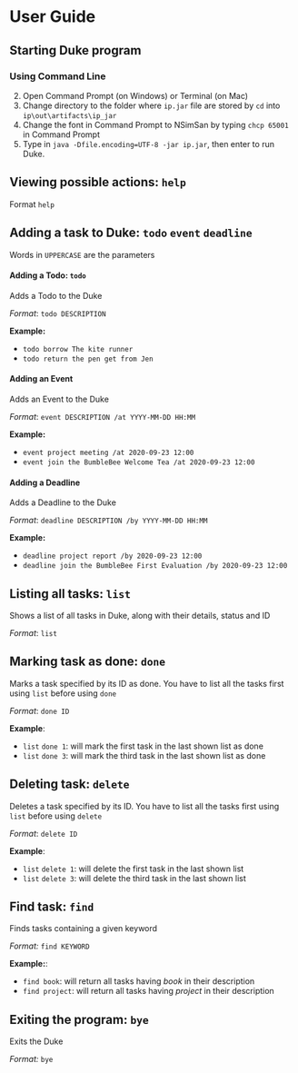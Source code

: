 # User Guide


## Starting Duke program

### Using Command Line

2. Open Command Prompt (on Windows) or Terminal (on Mac)
3. Change directory to the folder where `ip.jar` file are stored by `cd` into `ip\out\artifacts\ip_jar`
4. Change the font in Command Prompt to NSimSan by typing `chcp 65001` in Command Prompt
6. Type in `java -Dfile.encoding=UTF-8 -jar ip.jar`, then enter to run Duke. 


## Viewing possible actions: `help`
Format `help`

## Adding a task to Duke: `todo` `event` `deadline`
Words in `UPPERCASE` are the parameters

#### Adding a Todo: `todo`
Adds a Todo to the Duke

_Format_: `todo DESCRIPTION`

__Example:__

- `todo borrow The kite runner`
- `todo return the pen get from Jen`

#### Adding an Event
Adds an Event to the Duke

_Format_: `event DESCRIPTION /at YYYY-MM-DD HH:MM`

__Example:__

- `event project meeting /at 2020-09-23 12:00`
- `event join the BumbleBee Welcome Tea /at 2020-09-23 12:00`

#### Adding a Deadline
Adds a Deadline to the Duke

_Format_: `deadline DESCRIPTION /by YYYY-MM-DD HH:MM`

__Example:__

- `deadline project report /by 2020-09-23 12:00`
- `deadline join the BumbleBee First Evaluation /by 2020-09-23 12:00`

## Listing all tasks: `list`
Shows a list of all tasks in Duke, along with their details, status and ID

_Format_: `list`

## Marking task as done: `done`
Marks a task specified by its ID as done. You have to list all the tasks first using `list` before using `done`

_Format_: `done ID`

__Example__:

- `list` `done 1`: will mark the first task in the last shown list as done
- `list` `done 3`: will mark the third task in the last shown list as done

## Deleting task: `delete`
Deletes a task specified by its ID. You have to list all the tasks first using `list` before using `delete`

_Format_: `delete ID`

__Example__:

- `list` `delete 1`: will delete the first task in the last shown list
- `list` `delete 3`: will delete the third task in the last shown list

## Find task: `find`
Finds tasks containing a given keyword

_Format:_ `find KEYWORD`

__Example:__:

- `find book`: will return all tasks having _book_ in their description
- `find project`: will return all tasks having _project_ in their description

## Exiting the program: `bye`
Exits the Duke

_Format:_ `bye`


